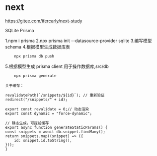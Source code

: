 # next
https://gitee.com/ifercarly/next-study

SQLite
Prisma

1.npm i prisma
2.npx prisma init --datasource-provider sqlite
3.编写模型 schema
4.根据模型生成数据库表
```bash
    npx prisma db push
```
5.根据模型生成 prisma client 用于操作数据库,src/db
```bash
    npx prisma generate
```

    关于缓存：

    revalidatePath(`/snippets/${id}`); // 重新验证
    redirect("/snippets/" + id);

    export const revalidate = 0;// 动态渲染
    export const dynamic = "force-dynamic";

    // 静态生成，可提前缓存
    export async function generateStaticParams() {
    const snippets = await db.snippet.findMany();
    return snippets.map((snippet) => ({
        id: snippet.id.toString(),
    }));
    }
